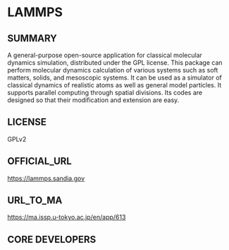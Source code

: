 # LAMMPS 

## SUMMARY 

 A general-purpose open-source application for classical molecular dynamics simulation, distributed under the GPL license. This package can perform molecular dynamics calculation of various systems such as soft matters, solids, and mesoscopic systems. It can be used as a simulator of classical dynamics of realistic atoms as well as general model particles. It supports parallel computing through spatial divisions. Its codes are designed so that their modification and extension are easy.
## LICENSE 

 GPLv2 
## OFFICIAL_URL 

 https://lammps.sandia.gov
## URL_TO_MA 

 https://ma.issp.u-tokyo.ac.jp/en/app/613
## CORE DEVELOPERS 

 
